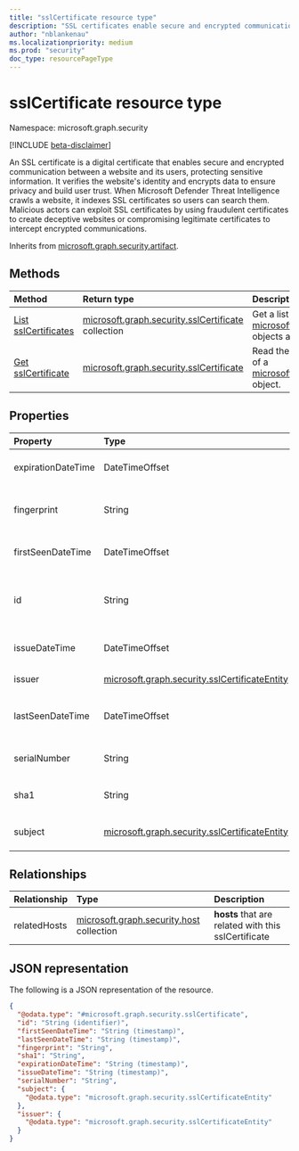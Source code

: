 ```yaml
---
title: "sslCertificate resource type"
description: "SSL certificates enable secure and encrypted communication, verifying website identity and protecting sensitive information to build user trust."
author: "nblankenau"
ms.localizationpriority: medium
ms.prod: "security"
doc_type: resourcePageType
---
```


# sslCertificate resource type

Namespace: microsoft.graph.security

[!INCLUDE [beta-disclaimer](../../includes/beta-disclaimer.md)]

An SSL certificate is a digital certificate that enables secure and encrypted communication between a website and its users, protecting sensitive information. It verifies the website's identity and encrypts data to ensure privacy and build user trust. When Microsoft Defender Threat Intelligence crawls a website, it indexes SSL certificates so users can search them. Malicious actors can exploit SSL certificates by using fraudulent certificates to create deceptive websites or compromising legitimate certificates to intercept encrypted communications.


Inherits from [microsoft.graph.security.artifact](../resources/security-artifact.md).

## Methods
|Method|Return type|Description|
|:---|:---|:---|
|[List sslCertificates](../api/security-sslcertificate-list.md)|[microsoft.graph.security.sslCertificate](../resources/security-sslcertificate.md) collection|Get a list of the [microsoft.graph.security.sslCertificate](../resources/security-sslcertificate.md) objects and their properties.
|[Get sslCertificate](../api/security-sslcertificate-get.md)|[microsoft.graph.security.sslCertificate](../resources/security-sslcertificate.md)|Read the properties and relationships of a [microsoft.graph.security.sslCertificate](../resources/security-sslcertificate.md) object.

## Properties
|Property|Type|Description|
|:---|:---|:---|
|expirationDateTime|DateTimeOffset|The date and time when a certificate will expire.|
|fingerprint|String|A hash of the certificate calculated on the data and signature.|
|firstSeenDateTime|DateTimeOffset|The first date and time that this sslCertificate was observed.|
|id|String| The system-generated id for this sslCertificate. Inherited from [microsoft.graph.entity](../resources/entity.md).|
|issueDateTime|DateTimeOffset|The date and time when a certificate was issued.|
|issuer|[microsoft.graph.security.sslCertificateEntity](../resources/security-sslcertificateentity.md)|The entity granting this certificate.|
|lastSeenDateTime|DateTimeOffset|The most recent date and time that this sslCertificate was observed.|
|serialNumber|String|The serial number associated with an SSL certificate.|
|sha1|String|A SHA-1 hash of the certificate. **Note**: This is not the signature.|
|subject|[microsoft.graph.security.sslCertificateEntity](../resources/security-sslcertificateentity.md)|The person, site, machine, etc. this certificate is for.|

## Relationships
|Relationship|Type|Description|
|:---|:---|:---|
|relatedHosts|[microsoft.graph.security.host](../resources/security-host.md) collection|**hosts** that are related with this sslCertificate|

## JSON representation
The following is a JSON representation of the resource.
<!-- {
  "blockType": "resource",
  "keyProperty": "id",
  "@odata.type": "microsoft.graph.security.sslCertificate",
  "baseType": "microsoft.graph.security.artifact",
  "openType": false
}
-->
``` json
{
  "@odata.type": "#microsoft.graph.security.sslCertificate",
  "id": "String (identifier)",
  "firstSeenDateTime": "String (timestamp)",
  "lastSeenDateTime": "String (timestamp)",
  "fingerprint": "String",
  "sha1": "String",
  "expirationDateTime": "String (timestamp)",
  "issueDateTime": "String (timestamp)",
  "serialNumber": "String",
  "subject": {
    "@odata.type": "microsoft.graph.security.sslCertificateEntity"
  },
  "issuer": {
    "@odata.type": "microsoft.graph.security.sslCertificateEntity"
  }
}
```

